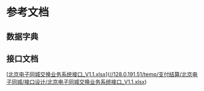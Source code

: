 # 参考文档

## 数据字典

## 接口文档

\[[北京电子同城交换业务系统接口\_V1.1.xlsx](file://128.0.191.51/temp/支付结算/北京电子同城/接口设计/北京电子同城交换业务系统接口_V1.1.xlsx "128.0.191.51\temp\支付结算\北京电子同城\接口设计\北京电子同城交换业务系统接口\_V1.1.xlsx")\]\([//128.0.191.51/temp/支付结算/北京电子同城/接口设计/北京电子同城交换业务系统接口\_V1.1.xlsx](file://128.0.191.51/temp/支付结算/北京电子同城/接口设计/北京电子同城交换业务系统接口_V1.1.xlsx "128.0.191.51\temp\支付结算\北京电子同城\接口设计\北京电子同城交换业务系统接口\_V1.1.xlsx")\)



